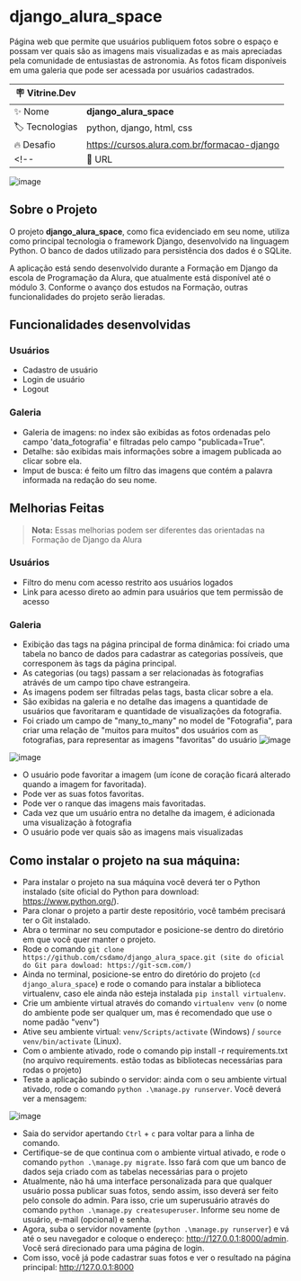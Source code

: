 # django_alura_space

Página web que permite que usuários publiquem fotos sobre o espaço e possam ver quais são as imagens mais visualizadas e as mais apreciadas pela comunidade de entusiastas de astronomia. As fotos ficam disponíveis em uma galeria que pode ser acessada por usuários cadastrados.

| :placard: Vitrine.Dev |     |
| -------------  | --- |
| :sparkles: Nome        | **django_alura_space**
| :label: Tecnologias | python, django, html, css
| :fire: Desafio     | https://cursos.alura.com.br/formacao-django
<!-- | :rocket: URL         | https://url-deploy.com.br  -->

![image](https://user-images.githubusercontent.com/64370426/220421722-29110d3d-e5b1-4cf7-a755-99dee5aa6f70.png#vitrinedev)


## Sobre o Projeto

O projeto **django_alura_space**, como fica evidenciado em seu nome, utiliza como principal tecnologia o framework Django, desenvolvido na linguagem Python. O banco de dados utilizado para persistência dos dados é o SQLite.

A aplicação está sendo desenvolvido durante a Formação em Django da escola de Programação da Alura, que atualmente está disponível até o módulo 3. Conforme o avanço dos estudos na Formação, outras funcionalidades do projeto serão lieradas.


## Funcionalidades desenvolvidas
### Usuários
* Cadastro de usuário
* Login de usuário
* Logout


### Galeria
* Galeria de imagens: no index são exibidas as fotos ordenadas pelo campo 'data_fotografia' e filtradas pelo campo "publicada=True".
* Detalhe: são exibidas mais informações sobre a imagem publicada ao clicar sobre ela.
* Imput de busca: é feito um filtro das imagens que contém a palavra informada na redação do seu nome.

## Melhorias Feitas
>**Nota:** Essas melhorias podem ser diferentes das orientadas na Formação de Django da Alura

### Usuários
* Filtro do menu com acesso restrito aos usuários logados
* Link para acesso direto ao admin para usuários que tem permissão de acesso

### Galeria
* Exibição das tags na página principal de forma dinâmica: foi criado uma tabela no banco de dados para cadastrar as categorias possíveis, que corresponem às tags da página principal.
* As categorias (ou tags) passam a ser relacionadas às fotografias atrávés de um campo tipo chave estrangeira.
* As imagens podem ser filtradas pelas tags, basta clicar sobre a ela.
* São exibidas na galeria e no detalhe das imagens a quantidade de usuários que favoritaram e quantidade de visualizações da fotografia.
* Foi criado um campo de "many_to_many" no model de "Fotografia", para criar uma relação de "muitos para muitos" dos usuários com as fotografias, para representar as imagens "favoritas" do usuário
![image](https://user-images.githubusercontent.com/64370426/220451884-5c09ec89-8622-43d0-9f12-f4d67d092b62.png)


![image](https://user-images.githubusercontent.com/64370426/220452166-0063fc37-ab3d-4654-a9ce-d1e827adc6fb.png)

* O usuário pode favoritar a imagem (um ícone de coração ficará alterado quando a imagem for favoritada).
* Pode ver as suas fotos favoritas.
* Pode ver o ranque das imagens mais favoritadas.
* Cada vez que um usuário entra no detalhe da imagem, é adicionada uma visualização à fotografia
* O usuário pode ver quais são as imagens mais visualizadas

## Como instalar o projeto na sua máquina:

* Para instalar o projeto na sua máquina você deverá ter o Python instalado (site oficial do Python para download: https://www.python.org/).
* Para clonar o projeto a partir deste repositório, você também precisará ter o Git instalado.
* Abra o terminar no seu computador e posicione-se dentro do diretório em que você quer manter o projeto.
* Rode o comando ```git clone https://github.com/csdamo/django_alura_space.git (site do oficial do Git para dowload: https://git-scm.com/)```
* Ainda no terminal, posicione-se entro do diretório do projeto (```cd django_alura_space```) e rode o comando para instalar a biblioteca virtualenv, caso ele ainda não esteja instalada ```pip install virtualenv```.
* Crie um ambiente virtual através do comando ```virtualenv venv``` (o nome do ambiente pode ser qualquer um, mas é recomendado que use o nome padão "venv")
* Ative seu ambiente virtual: ```venv/Scripts/activate``` (Windows) / ```source venv/bin/activate``` (Linux).
* Com o ambiente ativado, rode o comando pip install -r requirements.txt (no arquivo requirements. estão todas as bibliotecas necessárias para rodas o projeto)
* Teste a aplicação subindo o servidor: ainda com o seu ambiente virtual ativado, rode o comando ```python .\manage.py runserver```. Você deverá ver a mensagem:

![image](https://user-images.githubusercontent.com/64370426/220436468-d19f26a5-378a-4256-830e-42903878e22b.png)
* Saia do servidor apertando ```Ctrl``` + ```c``` para voltar para a linha de comando.
* Certifique-se de que continua com o ambiente virtual ativado, e rode o comando ```python .\manage.py migrate```. Isso fará com que um banco de dados seja criado com as tabelas necessárias para o projeto
* Atualmente, não há uma interface personalizada para que qualquer usuário possa publicar suas fotos, sendo assim, isso deverá ser feito pelo console do admin. Para isso, crie um superusuário através do comando ```python .\manage.py createsuperuser```. Informe seu nome de usuário, e-mail (opcional) e senha.
* Agora, suba o servidor novamente (```python .\manage.py runserver```) e vá até o seu navegador e coloque o endereço: http://127.0.0.1:8000/admin. Você será direcionado para uma página de login.
* Com isso, você já pode cadastrar suas fotos e ver o resultado na página principal: http://127.0.0.1:8000
